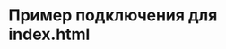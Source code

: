 # Пример подключения для index.html

<link rel="stylesheet" href="./qform-chat/dist/style.min.css">
<script defer type="module" src="./qform-chat/dist/main.js"></script>
